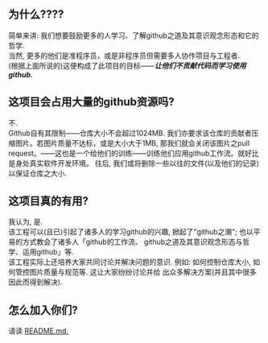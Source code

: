 为什么????
--------------
简单来讲: 我们想要鼓励更多的人学习、了解github之道及其意识观念形态和它的哲学.  
当然, 更多的他们是准程序员，或是非程序员但需要多人协作项目与工程者.  
(根据上面所说的)这便构成了此项目的目标——***让他们不贡献代码而学习使用github.***

这项目会占用大量的github资源吗?
---------------
不.  
Github自有其限制——仓库大小不会超过1024MB.
我们亦要求该仓库的贡献者压缩图片。若图片质量不达标，或是大小大于1MB,
那我们就会关闭该图片之pull request。——这也是一个给他们的训练——训练他们应用github工作流。就好比是身处真实软件开发环境。
往后, 我们或将删除一些以往的文件(以及他们的记录)以保证仓库之大小.

这项目真的有用?
---------------
我认为, 是.  
该工程可以(且已)引起了诸多人的学习github的兴趣, 掀起了"github之潮"; 也以平易的方式教会了诸多人「github的工作流、
github之道及其意识观念形态与哲学、运用github」等.  
该工程实际上还培养大家共同讨论并解决问题的意识. 例如: 如何控制仓库大小, 如何管控图片质量与规范等. 这让大家纷纷讨论并给
出众多解决方案(并且其中很多因此而得到解决).

怎么加入你们?
---------------
请读 [README.md.](README.md)
